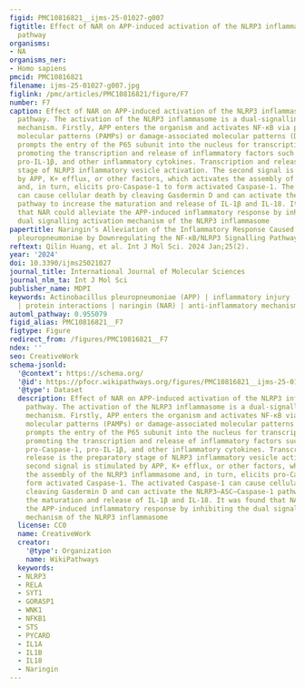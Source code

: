 ```yaml
---
figid: PMC10816821__ijms-25-01027-g007
figtitle: Effect of NAR on APP-induced activation of the NLRP3 inflammasome signalling
  pathway
organisms:
- NA
organisms_ner:
- Homo sapiens
pmcid: PMC10816821
filename: ijms-25-01027-g007.jpg
figlink: /pmc/articles/PMC10816821/figure/F7
number: F7
caption: Effect of NAR on APP-induced activation of the NLRP3 inflammasome signalling
  pathway. The activation of the NLRP3 inflammasome is a dual-signalling activation
  mechanism. Firstly, APP enters the organism and activates NF-κB via pathogen-associated
  molecular patterns (PAMPs) or damage-associated molecular patterns (DAMPs). This
  prompts the entry of the P65 subunit into the nucleus for transcription, thereby
  promoting the transcription and release of inflammatory factors such as NLRP3, pro-Caspase-1,
  pro-IL-1β, and other inflammatory cytokines. Transcription and release is the preparatory
  stage of NLRP3 inflammatory vesicle activation. The second signal is stimulated
  by APP, K+ efflux, or other factors, which activates the assembly of the NLRP3 inflammasome
  and, in turn, elicits pro-Caspase-1 to form activated Caspase-1. The activated Caspase-1
  can cause cellular death by cleaving Gasdermin D and can activate the NLRP3–ASC–Caspase-1
  pathway to increase the maturation and release of IL-1β and IL-18. It was found
  that NAR could alleviate the APP-induced inflammatory response by inhibiting the
  dual signalling activation mechanism of the NLRP3 inflammasome
papertitle: Naringin’s Alleviation of the Inflammatory Response Caused by Actinobacillus
  pleuropneumoniae by Downregulating the NF-κB/NLRP3 Signalling Pathway
reftext: Qilin Huang, et al. Int J Mol Sci. 2024 Jan;25(2).
year: '2024'
doi: 10.3390/ijms25021027
journal_title: International Journal of Molecular Sciences
journal_nlm_ta: Int J Mol Sci
publisher_name: MDPI
keywords: Actinobacillus pleuropneumoniae (APP) | inflammatory injury | NLRP3 inflammasome
  | protein interactions | naringin (NAR) | anti-inflammatory mechanism
automl_pathway: 0.955079
figid_alias: PMC10816821__F7
figtype: Figure
redirect_from: /figures/PMC10816821__F7
ndex: ''
seo: CreativeWork
schema-jsonld:
  '@context': https://schema.org/
  '@id': https://pfocr.wikipathways.org/figures/PMC10816821__ijms-25-01027-g007.html
  '@type': Dataset
  description: Effect of NAR on APP-induced activation of the NLRP3 inflammasome signalling
    pathway. The activation of the NLRP3 inflammasome is a dual-signalling activation
    mechanism. Firstly, APP enters the organism and activates NF-κB via pathogen-associated
    molecular patterns (PAMPs) or damage-associated molecular patterns (DAMPs). This
    prompts the entry of the P65 subunit into the nucleus for transcription, thereby
    promoting the transcription and release of inflammatory factors such as NLRP3,
    pro-Caspase-1, pro-IL-1β, and other inflammatory cytokines. Transcription and
    release is the preparatory stage of NLRP3 inflammatory vesicle activation. The
    second signal is stimulated by APP, K+ efflux, or other factors, which activates
    the assembly of the NLRP3 inflammasome and, in turn, elicits pro-Caspase-1 to
    form activated Caspase-1. The activated Caspase-1 can cause cellular death by
    cleaving Gasdermin D and can activate the NLRP3–ASC–Caspase-1 pathway to increase
    the maturation and release of IL-1β and IL-18. It was found that NAR could alleviate
    the APP-induced inflammatory response by inhibiting the dual signalling activation
    mechanism of the NLRP3 inflammasome
  license: CC0
  name: CreativeWork
  creator:
    '@type': Organization
    name: WikiPathways
  keywords:
  - NLRP3
  - RELA
  - SYT1
  - GORASP1
  - WNK1
  - NFKB1
  - STS
  - PYCARD
  - IL1A
  - IL1B
  - IL18
  - Naringin
---
```


